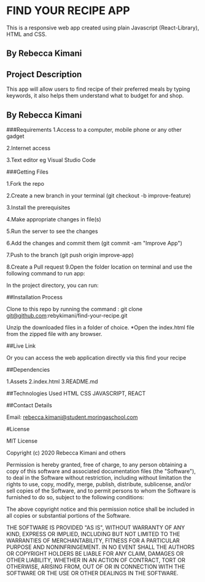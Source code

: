 # FIND YOUR RECIPE APP

This is a responsive web app created using plain Javascript (React-Library), HTML and CSS.

## By Rebecca Kimani

## Project Description
This app will allow users to find recipe of their preferred meals by typing keywords, it also helps them understand what to budget for and shop.

## By Rebecca Kimani
###Requirements
1.Access to a computer, mobile phone or any other gadget

2.Internet access

3.Text editor eg Visual Studio Code

###Getting Files

1.Fork the repo

2.Create a new branch in your terminal (git checkout -b improve-feature)

3.Install the prerequisites

4.Make appropriate changes in file(s)

5.Run the server to see the changes

6.Add the changes and commit them (git commit -am "Improve App")

7.Push to the branch (git push origin improve-app)

8.Create a Pull request 9.Open the folder location on terminal and use the following command to run app:

In the project directory, you can run:

##Installation Process

Clone to this repo by running the command : git clone git@github.com:rebykimani/find-your-recipe.git

Unzip the downloaded files in a folder of choice. *Open the index.html file from the zipped file with any browser.

##Live Link

Or you can access the web application directly via this <a>find your recipe</a>

##Dependencies

1.Assets 
2.index.html 
3.README.md

##Technologies Used
HTML CSS JAVASCRIPT, REACT

##Contact Details

Email: rebecca.kimani@student.moringaschool.com

#License 

MIT License

Copyright (c) 2020 Rebecca Kimani and others

Permission is hereby granted, free of charge, to any person obtaining a copy of this software and associated documentation files (the "Software"), to deal in the Software without restriction, including without limitation the rights to use, copy, modify, merge, publish, distribute, sublicense, and/or sell copies of the Software, and to permit persons to whom the Software is furnished to do so, subject to the following conditions:

The above copyright notice and this permission notice shall be included in all copies or substantial portions of the Software.

THE SOFTWARE IS PROVIDED "AS IS", WITHOUT WARRANTY OF ANY KIND, EXPRESS OR IMPLIED, INCLUDING BUT NOT LIMITED TO THE WARRANTIES OF MERCHANTABILITY, FITNESS FOR A PARTICULAR PURPOSE AND NONINFRINGEMENT. IN NO EVENT SHALL THE AUTHORS OR COPYRIGHT HOLDERS BE LIABLE FOR ANY CLAIM, DAMAGES OR OTHER LIABILITY, WHETHER IN AN ACTION OF CONTRACT, TORT OR OTHERWISE, ARISING FROM, OUT OF OR IN CONNECTION WITH THE SOFTWARE OR THE USE OR OTHER DEALINGS IN THE SOFTWARE.